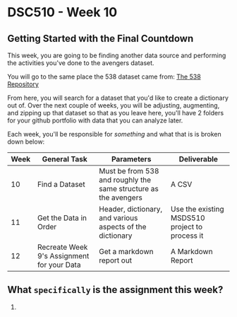 # DSC510 - Week 10
## Getting Started with the Final Countdown
This week, you are going to be finding another data source and performing the activities you've done to the avengers dataset. 

You will go to the same place the 538 dataset came from: [The 538 Repository](https://github.com/fivethirtyeight/data)

From here, you will search for a dataset that you'd like to create a dictionary out of. Over the next couple of weeks, you will be adjusting, augmenting, and zipping up that dataset so that as you leave here, you'll have 2 folders for your github portfolio with data that you can analyze later.

Each week, you'll be responsible for *something* and what that is is broken down below: 

| Week 	| General Task                               	| Parameters                                                      	| Deliverable                                    	|
|------	|--------------------------------------------	|-----------------------------------------------------------------	|------------------------------------------------	|
| 10   	| Find a Dataset                             	| Must be from 538 and roughly the same structure as the avengers 	| A CSV                                          	|
| 11   	| Get the Data in Order                      	| Header, dictionary, and various aspects of the dictionary       	| Use the existing MSDS510 project to process it 	|
| 12   	| Recreate Week 9's Assignment for your Data 	| Get a markdown report out                                       	| A Markdown Report                              	|

## What `specifically` is the assignment this week?

1. 

